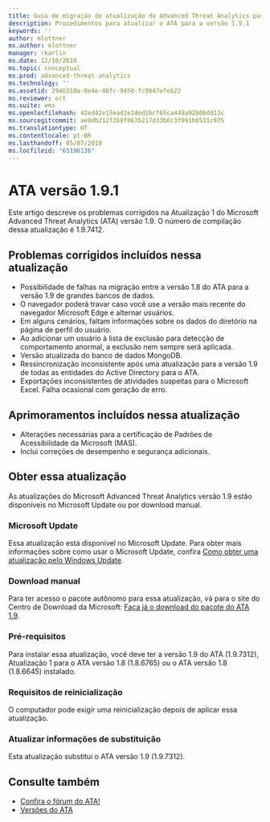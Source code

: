 ```yaml
---
title: Guia de migração de atualização do Advanced Threat Analytics para 1.9.1 | Microsoft Docs
description: Procedimentos para atualizar o ATA para a versão 1.9.1
keywords: ''
author: mlottner
ms.author: mlottner
manager: rkarlin
ms.date: 12/10/2018
ms.topic: conceptual
ms.prod: advanced-threat-analytics
ms.technology: ''
ms.assetid: 2946310a-8e4e-48fc-9450-fc9647efeb22
ms.reviewer: ort
ms.suite: ems
ms.openlocfilehash: 42ed42e15ead2e14ed1bcf65ca449a92b0bdd12c
ms.sourcegitcommit: ae9db212f268f067b217d33b0c3f991b6531c975
ms.translationtype: HT
ms.contentlocale: pt-BR
ms.lasthandoff: 05/07/2019
ms.locfileid: "65196136"
---
```

# <a name="ata-version-191"></a>ATA versão 1.9.1


Este artigo descreve os problemas corrigidos na Atualização 1 do Microsoft Advanced Threat Analytics (ATA) versão 1.9. O número de compilação dessa atualização é 1.9.7412.

## <a name="fixed-issues-included-in-this-update"></a>Problemas corrigidos incluídos nessa atualização

- Possibilidade de falhas na migração entre a versão 1.8 do ATA para a versão 1.9 de grandes bancos de dados.
- O navegador poderá travar caso você use a versão mais recente do navegador Microsoft Edge e alternar usuários.
- Em alguns cenários, faltam informações sobre os dados do diretório na página de perfil do usuário.
- Ao adicionar um usuário à lista de exclusão para detecção de comportamento anormal, a exclusão nem sempre será aplicada. 
- Versão atualizada do banco de dados MongoDB.
- Ressincronização inconsistente após uma atualização para a versão 1.9 de todas as entidades do Active Directory para o ATA.
- Exportações inconsistentes de atividades suspeitas para o Microsoft Excel. Falha ocasional com geração de erro.  


## <a name="improvements-included-in-this-update"></a>Aprimoramentos incluídos nessa atualização
- Alterações necessárias para a certificação de Padrões de Acessibilidade da Microsoft (MAS).
- Inclui correções de desempenho e segurança adicionais.

## <a name="get-this-update"></a>Obter essa atualização

As atualizações do Microsoft Advanced Threat Analytics versão 1.9 estão disponíveis no Microsoft Update ou por download manual.

### <a name="microsoft-update"></a>Microsoft Update
Essa atualização está disponível no Microsoft Update. Para obter mais informações sobre como usar o Microsoft Update, confira [Como obter uma atualização pelo Windows Update](https://support.microsoft.com/help/3067639).

### <a name="manual-download"></a>Download manual
Para ter acesso o pacote autônomo para essa atualização, vá para o site do Centro de Download da Microsoft: [Faça já o download do pacote do ATA 1.9](https://www.microsoft.com/en-us/download/details.aspx?id=56725).

### <a name="prerequisites"></a>Pré-requisitos
Para instalar essa atualização, você deve ter a versão 1.9 do ATA (1.9.7312), Atualização 1 para o ATA versão 1.8 (1.8.6765) ou o ATA versão 1.8 (1.8.6645) instalado.

### <a name="restart-requirement"></a>Requisitos de reinicialização
O computador pode exigir uma reinicialização depois de aplicar essa atualização.

### <a name="update-replacement-information"></a>Atualizar informações de substituição
Esta atualização substitui o ATA versão 1.9 (1.9.7312).


## <a name="see-also"></a>Consulte também

- [Confira o fórum do ATA!](https://social.technet.microsoft.com/Forums/security/home?forum=mata)
- [Versões do ATA](ata-versions.md)
